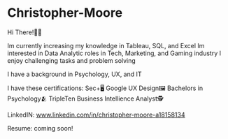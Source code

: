 # Christopher-Moore
Hi There!🙋‍♂️

Im currently increasing my knowledge in Tableau, SQL, and Excel
Im interested in Data Analytic roles in Tech, Marketing, and Gaming industry
I enjoy challenging tasks and problem solving

I have a background in Psychology, UX, and IT

I have these certifications:
Sec+🖥️
Google UX Design🖼️
Bachelors in Psychology🫂
TripleTen Business Intellience Analyst🕵️

LinkedIN:
www.linkedin.com/in/christopher-moore-a18158134

Resume:
coming soon!
